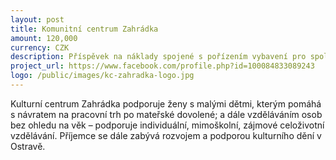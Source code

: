 ```yaml
---
layout: post
title: Komunitní centrum Zahrádka
amount: 120,000
currency: CZK
description: Příspěvek na náklady spojené s pořízením vybavení pro spolek
project_url: https://www.facebook.com/profile.php?id=100084833089243
logo: /public/images/kc-zahradka-logo.jpg
---
```


Kulturní centrum Zahrádka podporuje ženy s malými dětmi, kterým pomáhá s návratem na pracovní trh po mateřské dovolené; a dále vzděláváním osob bez ohledu na věk – podporuje individuální, mimoškolní, zájmové celoživotní vzdělávání. Příjemce se dále zabývá rozvojem a podporou kulturního dění v Ostravě.
